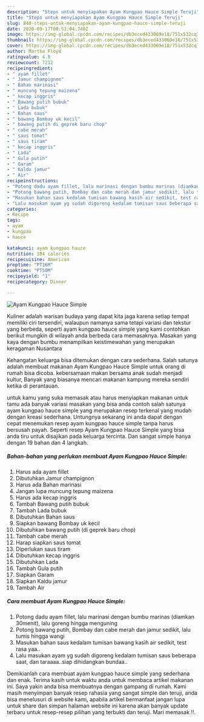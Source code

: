 ```yaml
---
description: "Steps untuk menyiapakan Ayam Kungpao Hauce Simple Teruji"
title: "Steps untuk menyiapakan Ayam Kungpao Hauce Simple Teruji"
slug: 840-steps-untuk-menyiapakan-ayam-kungpao-hauce-simple-teruji
date: 2020-09-17T08:53:04.740Z
image: https://img-global.cpcdn.com/recipes/db3eced433069e18/751x532cq70/ayam-kungpao-hauce-simple-foto-resep-utama.jpg
thumbnail: https://img-global.cpcdn.com/recipes/db3eced433069e18/751x532cq70/ayam-kungpao-hauce-simple-foto-resep-utama.jpg
cover: https://img-global.cpcdn.com/recipes/db3eced433069e18/751x532cq70/ayam-kungpao-hauce-simple-foto-resep-utama.jpg
author: Martha Floyd
ratingvalue: 4.8
reviewcount: 7212
recipeingredient:
- " ayam fillet"
- " Jamur champignon"
- " Bahan marinasi"
- " muncung tepung maizena"
- " kecap inggris"
- " Bawang putih bubuk"
- " Lada bubuk"
- " Bahan saus"
- " bawang Bombay uk kecil"
- " bawang putih di geprek baru chop"
- " cabe merah"
- " saus tomat"
- " saus tiram"
- " kecap inggris"
- " Lada"
- " Gula putih"
- " Garam"
- " Kaldu jamur"
- " Air"
recipeinstructions:
- "Potong dadu ayam fillet, lalu marinasi dengan bumbu marinas (diamkan 30menit), lalu goreng hingga menguning"
- "Potong bawang putih, Bombay dan cabe merah dan jamur sedikit, lalu tumis hingga wangi"
- "Masukan bahan saus kedalam tumisan bawang kasih air sedikit, test rasa yaa.."
- "Lalu masukan ayam yg sudah digoreng kedalam tumisan saus beberapa saat, dan taraaaa..sìap dihidangkan bundaa.."
categories:
- Recipe
tags:
- ayam
- kungpao
- hauce

katakunci: ayam kungpao hauce 
nutrition: 104 calories
recipecuisine: American
preptime: "PT16M"
cooktime: "PT50M"
recipeyield: "1"
recipecategory: Dinner

---
```



![Ayam Kungpao Hauce Simple](https://img-global.cpcdn.com/recipes/db3eced433069e18/751x532cq70/ayam-kungpao-hauce-simple-foto-resep-utama.jpg)

Kuliner adalah warisan budaya yang dapat kita jaga karena setiap tempat memiliki ciri tersendiri, walaupun namanya sama tetapi variasi dan tekstur yang berbeda, seperti ayam kungpao hauce simple yang kami contohkan berikut mungkin di wilayah anda berbeda cara memasaknya. Masakan yang kaya dengan bumbu menampilkan keistimewahan yang merupakan keragaman Nusantara

Kehangatan keluarga bisa ditemukan dengan cara sederhana. Salah satunya adalah membuat makanan Ayam Kungpao Hauce Simple untuk orang di rumah bisa dicoba. kebersamaan makan bersama anak sudah menjadi kultur, Banyak yang biasanya mencari makanan kampung mereka sendiri ketika di perantauan.



untuk kamu yang suka memasak atau harus menyiapkan makanan untuk tamu ada banyak variasi masakan yang bisa anda contoh salah satunya ayam kungpao hauce simple yang merupakan resep terkenal yang mudah dengan kreasi sederhana. Untungnya sekarang ini anda dapat dengan cepat menemukan resep ayam kungpao hauce simple tanpa harus bersusah payah.
Seperti resep Ayam Kungpao Hauce Simple yang bisa anda tiru untuk disajikan pada keluarga tercinta. Dan sangat simple hanya dengan 19 bahan dan 4 langkah.


<!--inarticleads1-->

##### Bahan-bahan yang perlukan membuat Ayam Kungpao Hauce Simple:

1. Harus ada  ayam fillet
1. Dibutuhkan  Jamur champignon
1. Harus ada  Bahan marinasi
1. Jangan lupa  muncung tepung maizena
1. Harus ada  kecap inggris
1. Tambah  Bawang putih bubuk
1. Tambah  Lada bubuk
1. Dibutuhkan  Bahan saus
1. Siapkan  bawang Bombay uk kecil
1. Dibutuhkan  bawang putih (di geprek baru chop)
1. Tambah  cabe merah
1. Harap siapkan  saus tomat
1. Diperlukan  saus tiram
1. Dibutuhkan  kecap inggris
1. Dibutuhkan  Lada
1. Tambah  Gula putih
1. Siapkan  Garam
1. Siapkan  Kaldu jamur
1. Tambah  Air




<!--inarticleads2-->

##### Cara membuat  Ayam Kungpao Hauce Simple:

1. Potong dadu ayam fillet, lalu marinasi dengan bumbu marinas (diamkan 30menit), lalu goreng hingga menguning
1. Potong bawang putih, Bombay dan cabe merah dan jamur sedikit, lalu tumis hingga wangi
1. Masukan bahan saus kedalam tumisan bawang kasih air sedikit, test rasa yaa..
1. Lalu masukan ayam yg sudah digoreng kedalam tumisan saus beberapa saat, dan taraaaa..sìap dihidangkan bundaa..




Demikianlah cara membuat ayam kungpao hauce simple yang sederhana dan enak. Terima kasih untuk waktu anda untuk membaca artikel makanan ini. Saya yakin anda bisa membuatnya dengan gampang di rumah. Kami masih menyimpan banyak resep rahasia yang sangat simple dan teruji, anda bisa menelusuri di website kami, apabila artikel bermanfaat jangan lupa untuk share dan simpan halaman website ini karena akan banyak update terbaru untuk resep-resep pilihan yang terbukti dan teruji. Mari memasak !!. 
